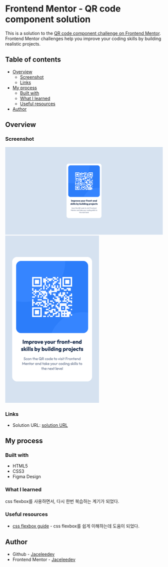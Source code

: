 # Frontend Mentor - QR code component solution

This is a solution to the [QR code component challenge on Frontend Mentor](https://www.frontendmentor.io/challenges/qr-code-component-iux_sIO_H). Frontend Mentor challenges help you improve your coding skills by building realistic projects.

## Table of contents

- [Overview](#overview)
  - [Screenshot](#screenshot)
  - [Links](#links)
- [My process](#my-process)
  - [Built with](#built-with)
  - [What I learned](#what-i-learned)
  - [Useful resources](#useful-resources)
- [Author](#author)

## Overview

### Screenshot

<img src="./desktop-screenshot.png" alt="desktop screenshot" width="780">
<img src="./mobile-screenshot.png" alt="mobile screenshot" width="300">

### Links

- Solution URL: [solution URL](https://github.com/jaceleedev/frontend-mentor/tree/main/1.%20newbie/qr-code-component)

## My process

### Built with

- HTML5
- CSS3
- Figma Design

### What I learned

css flexbox를 사용하면서, 다시 한번 복습하는 계기가 되었다.

### Useful resources

- [css flexbox guide](https://css-tricks.com/snippets/css/a-guide-to-flexbox/) - css flexbox를 쉽게 이해하는데 도움이 되었다.

## Author

- Github - [Jaceleedev](https://github.com/jaceleedev)
- Frontend Mentor - [Jaceleedev](https://www.frontendmentor.io/profile/jaceleedev)
